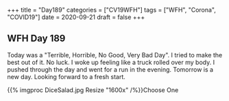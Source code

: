 +++
title = "Day189"
categories = ["CV19WFH"]
tags = ["WFH", "Corona", "COVID19"]
date = 2020-09-21
draft = false
+++

## WFH Day 189

Today was a "Terrible, Horrible, No Good, Very Bad Day". I tried to make the best out of it. No luck. I woke up feeling like a truck rolled over my body. I pushed through the day and went for a run in the evening. Tomorrow is a new day. Looking forward to a fresh start.

{{% imgproc DiceSalad.jpg Resize "1600x" /%}}Choose One
